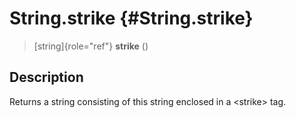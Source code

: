 String.strike {#String.strike}
=============

> [string]{role="ref"} **strike** ()

Description
-----------

Returns a string consisting of this string enclosed in a \<strike\> tag.
